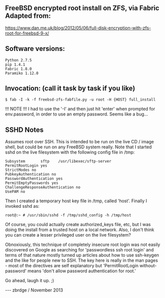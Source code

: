 FreeBSD encrypted root install on ZFS, via Fabric
Adapted from:
------------------
   https://www.dan.me.uk/blog/2012/05/06/full-disk-encryption-with-zfs-root-for-freebsd-9-x/

Software versions:
------------------
    Python 2.7.5
    pip 1.4.1
    Fabric 1.8.0
    Paramiko 1.12.0

Invocation: (call it task by task if you like)
----------------------------------------------
    $ fab -I -k -f freebsd-zfs-fabfile.py -u root -H {HOST} full_install

!!! NOTE !!! I had to use the '-I' and then just hit 'enter' when prompted for env.password,
    in order to use an empty password. Seems like a bug...

SSHD Notes
------------
Assumes root over SSH. This is intended to be run on the live CD / image shell, but could be
run on any FreeBSD system really. Note that I started sshd on the live filesystem with the
following config file in /tmp:

    Subsystem       sftp    /usr/libexec/sftp-server
    PermitRootLogin yes
    StrictModes no
    PubkeyAuthentication no
    PasswordAuthentication yes
    PermitEmptyPasswords yes
    ChallengeResponseAuthentication no
    UsePAM no

Then I created a temporary host key file in /tmp, called 'host'. Finally I invoked sshd as:

    root@:~ # /usr/sbin/sshd -f /tmp/sshd_config -h /tmp/host

Of course, you could actually create authorized_keys file, etc, but I was doing the install
from a trusted host on a local network. Also, I don't think you can create a lesser privileged
user on the live filesystem?

Obnoxiously, this technique of completely insecure root login was not easily discovered on
Google as searching for 'passwordless ssh root login' and terms of that nature mostly
turned up articles about how to use ssh-keygen and the like for people new to SSH.
The key here is really in the man pages - most of the directives are self explanatory
but 'PermitRootLogin without-password' means 'don't allow password authentication for root.'

Go ahead, laugh it up. ;)

--- zbrdge / November 2013
